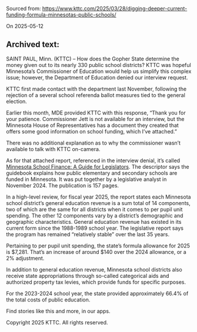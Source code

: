 Sourced from: https://www.kttc.com/2025/03/28/digging-deeper-current-funding-formula-minnesotas-public-schools/

On 2025-05-12

## Archived text:
SAINT PAUL, Minn. (KTTC) – How does the Gopher State determine the money given out to its nearly 330 public school districts? KTTC was hopeful Minnesota’s Commissioner of Education would help us simplify this complex issue; however, the Department of Education denied our interview request.

KTTC first made contact with the department last November, following the rejection of a several school referenda ballot measures tied to the general election.

Earlier this month, MDE provided KTTC with this response, “Thank you for your patience. Commissioner Jett is not available for an interview, but the Minnesota House of Representatives has a document they created that offers some good information on school funding, which I’ve attached.”

There was no additional explanation as to why the commissioner wasn’t available to talk with KTTC on-camera.

As for that attached report, referenced in the interview denial, it’s called [Minnesota School Finance: A Guide for Legislators](https://www.house.mn.gov/hrd/pubs/mnschfin.pdf). The descriptor says the guidebook explains how public elementary and secondary schools are funded in Minnesota. It was put together by a legislative analyst in November 2024. The publication is 157 pages.

In a high-level review, for fiscal year 2025, the report states each Minnesota school district’s general education revenue is a sum total of 14 components, two of which are the same for all districts when it comes to per pupil unit spending. The other 12 components vary by a district’s demographic and geographic characteristics. General education revenue has existed in its current form since the 1988-1989 school year. The legislative report says the program has remained “relatively stable” over the last 35 years.

Pertaining to per pupil unit spending, the state’s formula allowance for 2025 is $7,281. That’s an increase of around $140 over the 2024 allowance, or a 2% adjustment.

In addition to general education revenue, Minnesota school districts also receive state appropriations through so-called categorical aids and authorized property tax levies, which provide funds for specific purposes.

For the 2023-2024 school year, the state provided approximately 66.4% of the total costs of public education.

Find stories like this and more, in our apps.

Copyright 2025 KTTC. All rights reserved.

